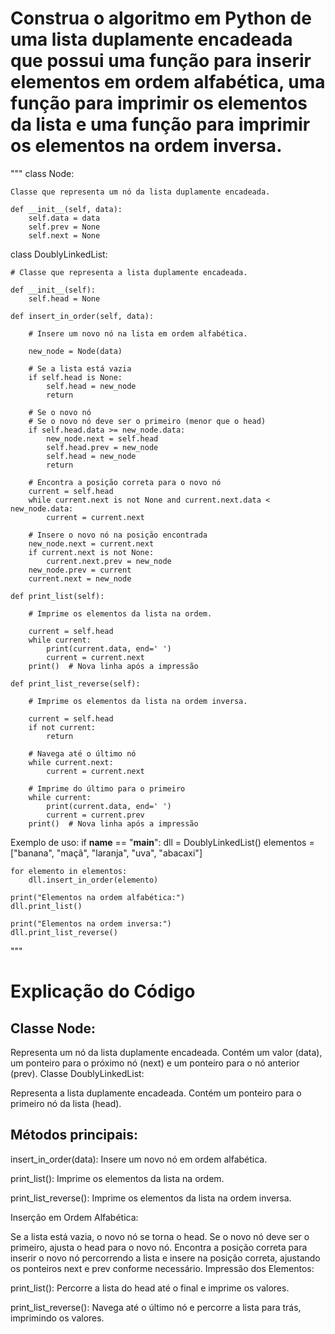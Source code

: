 # Construa o algoritmo em Python de uma lista duplamente encadeada que possui uma função para inserir elementos em ordem alfabética, uma função para imprimir os elementos da lista e uma função para imprimir os elementos na ordem inversa.

"""
class Node:
    
    Classe que representa um nó da lista duplamente encadeada.
    
    def __init__(self, data):
        self.data = data
        self.prev = None
        self.next = None

class DoublyLinkedList:
    
    # Classe que representa a lista duplamente encadeada.
    
    def __init__(self):
        self.head = None

    def insert_in_order(self, data):
        
        # Insere um novo nó na lista em ordem alfabética.
        
        new_node = Node(data)
        
        # Se a lista está vazia
        if self.head is None:
            self.head = new_node
            return

        # Se o novo nó
        # Se o novo nó deve ser o primeiro (menor que o head)
        if self.head.data >= new_node.data:
            new_node.next = self.head
            self.head.prev = new_node
            self.head = new_node
            return
        
        # Encontra a posição correta para o novo nó
        current = self.head
        while current.next is not None and current.next.data < new_node.data:
            current = current.next

        # Insere o novo nó na posição encontrada
        new_node.next = current.next
        if current.next is not None:
            current.next.prev = new_node
        new_node.prev = current
        current.next = new_node

    def print_list(self):
        
        # Imprime os elementos da lista na ordem.
        
        current = self.head
        while current:
            print(current.data, end=' ')
            current = current.next
        print()  # Nova linha após a impressão

    def print_list_reverse(self):
        
        # Imprime os elementos da lista na ordem inversa.
        
        current = self.head
        if not current:
            return
        
        # Navega até o último nó
        while current.next:
            current = current.next
        
        # Imprime do último para o primeiro
        while current:
            print(current.data, end=' ')
            current = current.prev
        print()  # Nova linha após a impressão

Exemplo de uso:
if __name__ == "__main__":
    dll = DoublyLinkedList()
    elementos = ["banana", "maçã", "laranja", "uva", "abacaxi"]
    
    for elemento in elementos:
        dll.insert_in_order(elemento)
    
    print("Elementos na ordem alfabética:")
    dll.print_list()
    
    print("Elementos na ordem inversa:")
    dll.print_list_reverse()
"""

# Explicação do Código
## Classe Node:

Representa um nó da lista duplamente encadeada.
Contém um valor (data), um ponteiro para o próximo nó (next) e um ponteiro para o nó anterior (prev).
Classe DoublyLinkedList:

Representa a lista duplamente encadeada.
Contém um ponteiro para o primeiro nó da lista (head).

## Métodos principais:
insert_in_order(data): Insere um novo nó em ordem alfabética.

print_list(): Imprime os elementos da lista na ordem.

print_list_reverse(): Imprime os elementos da lista na ordem inversa.

Inserção em Ordem Alfabética:

Se a lista está vazia, o novo nó se torna o head.
Se o novo nó deve ser o primeiro, ajusta o head para o novo nó.
Encontra a posição correta para inserir o novo nó percorrendo a lista e insere na posição correta, ajustando os ponteiros next e prev conforme necessário.
Impressão dos Elementos:

print_list(): Percorre a lista do head até o final e imprime os valores.

print_list_reverse(): Navega até o último nó e percorre a lista para trás, imprimindo os valores.

